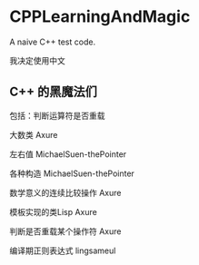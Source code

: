 # CPPLearningAndMagic

A naive C++ test code.

我决定使用中文

## C++ 的黑魔法们

包括：判断运算符是否重载

大数类 Axure

左右值 MichaelSuen-thePointer

各种构造 MichaelSuen-thePointer

数学意义的连续比较操作 Axure

模板实现的类Lisp Axure

判断是否重载某个操作符 Axure

编译期正则表达式 lingsameul